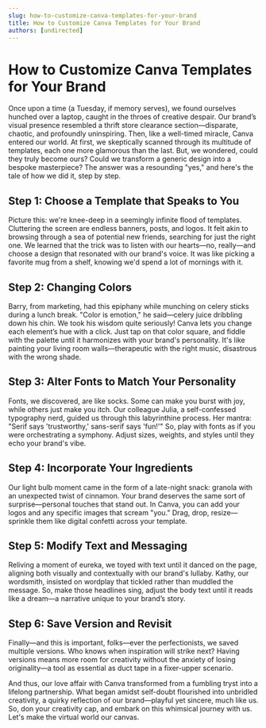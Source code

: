 ```yaml
---
slug: how-to-customize-canva-templates-for-your-brand
title: How to Customize Canva Templates for Your Brand
authors: [undirected]
---
```



# How to Customize Canva Templates for Your Brand

Once upon a time (a Tuesday, if memory serves), we found ourselves hunched over a laptop, caught in the throes of creative despair. Our brand’s visual presence resembled a thrift store clearance section—disparate, chaotic, and profoundly uninspiring. Then, like a well-timed miracle, Canva entered our world. At first, we skeptically scanned through its multitude of templates, each one more glamorous than the last. But, we wondered, could they truly become ours? Could we transform a generic design into a bespoke masterpiece? The answer was a resounding "yes," and here's the tale of how we did it, step by step.

## Step 1: Choose a Template that Speaks to You

Picture this: we're knee-deep in a seemingly infinite flood of templates. Cluttering the screen are endless banners, posts, and logos. It felt akin to browsing through a sea of potential new friends, searching for just the right one. We learned that the trick was to listen with our hearts—no, really—and choose a design that resonated with our brand's voice. It was like picking a favorite mug from a shelf, knowing we'd spend a lot of mornings with it.

## Step 2: Changing Colors

Barry, from marketing, had this epiphany while munching on celery sticks during a lunch break. "Color is emotion," he said—celery juice dribbling down his chin. We took his wisdom quite seriously! Canva lets you change each element’s hue with a click. Just tap on that color square, and fiddle with the palette until it harmonizes with your brand's personality. It's like painting your living room walls—therapeutic with the right music, disastrous with the wrong shade.

## Step 3: Alter Fonts to Match Your Personality

Fonts, we discovered, are like socks. Some can make you burst with joy, while others just make you itch. Our colleague Julia, a self-confessed typography nerd, guided us through this labyrinthine process. Her mantra: "Serif says 'trustworthy,' sans-serif says 'fun!'" So, play with fonts as if you were orchestrating a symphony. Adjust sizes, weights, and styles until they echo your brand's vibe.

## Step 4: Incorporate Your Ingredients

Our light bulb moment came in the form of a late-night snack: granola with an unexpected twist of cinnamon. Your brand deserves the same sort of surprise—personal touches that stand out. In Canva, you can add your logos and any specific images that scream "you." Drag, drop, resize—sprinkle them like digital confetti across your template.

## Step 5: Modify Text and Messaging

Reliving a moment of eureka, we toyed with text until it danced on the page, aligning both visually and contextually with our brand's lullaby. Kathy, our wordsmith, insisted on wordplay that tickled rather than muddled the message. So, make those headlines sing, adjust the body text until it reads like a dream—a narrative unique to your brand’s story.

## Step 6: Save Version and Revisit

Finally—and this is important, folks—ever the perfectionists, we saved multiple versions. Who knows when inspiration will strike next? Having versions means more room for creativity without the anxiety of losing originality—a tool as essential as duct tape in a fixer-upper scenario.

And thus, our love affair with Canva transformed from a fumbling tryst into a lifelong partnership. What began amidst self-doubt flourished into unbridled creativity, a quirky reflection of our brand—playful yet sincere, much like us. So, don your creativity cap, and embark on this whimsical journey with us. Let's make the virtual world our canvas.

